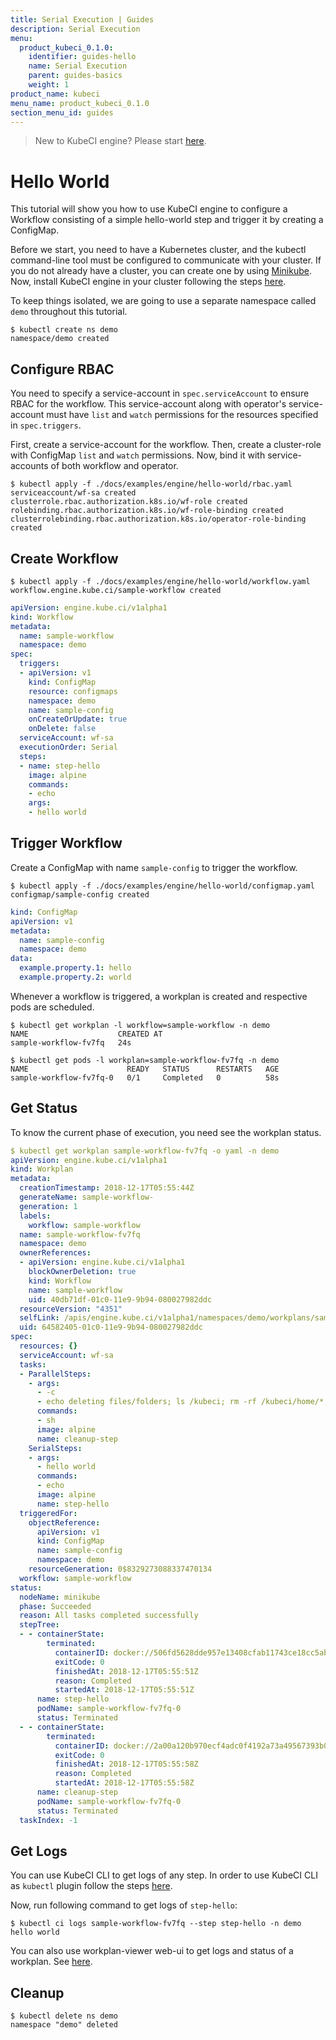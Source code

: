 ```yaml
---
title: Serial Execution | Guides
description: Serial Execution
menu:
  product_kubeci_0.1.0:
    identifier: guides-hello
    name: Serial Execution
    parent: guides-basics
    weight: 1
product_name: kubeci
menu_name: product_kubeci_0.1.0
section_menu_id: guides
---
```


> New to KubeCI engine? Please start [here](/docs/concepts/README.md).

# Hello World

This tutorial will show you how to use KubeCI engine to configure a Workflow consisting of a simple hello-world step and trigger it by creating a ConfigMap.

Before we start, you need to have a Kubernetes cluster, and the kubectl command-line tool must be configured to communicate with your cluster. If you do not already have a cluster, you can create one by using [Minikube](https://github.com/kubernetes/minikube). Now, install KubeCI engine in your cluster following the steps [here](/docs/setup/engine/install.md).

To keep things isolated, we are going to use a separate namespace called `demo` throughout this tutorial.

```console
$ kubectl create ns demo
namespace/demo created
```

## Configure RBAC

You need to specify a service-account in `spec.serviceAccount` to ensure RBAC for the workflow. This service-account along with operator's service-account must have `list` and `watch` permissions for the resources specified in `spec.triggers`.

First, create a service-account for the workflow. Then, create a cluster-role with ConfigMap `list` and `watch` permissions. Now, bind it with service-accounts of both workflow and operator.

```console
$ kubectl apply -f ./docs/examples/engine/hello-world/rbac.yaml
serviceaccount/wf-sa created
clusterrole.rbac.authorization.k8s.io/wf-role created
rolebinding.rbac.authorization.k8s.io/wf-role-binding created
clusterrolebinding.rbac.authorization.k8s.io/operator-role-binding created
```

## Create Workflow

```console
$ kubectl apply -f ./docs/examples/engine/hello-world/workflow.yaml
workflow.engine.kube.ci/sample-workflow created
```

```yaml
apiVersion: engine.kube.ci/v1alpha1
kind: Workflow
metadata:
  name: sample-workflow
  namespace: demo
spec:
  triggers:
  - apiVersion: v1
    kind: ConfigMap
    resource: configmaps
    namespace: demo
    name: sample-config
    onCreateOrUpdate: true
    onDelete: false
  serviceAccount: wf-sa
  executionOrder: Serial
  steps:
  - name: step-hello
    image: alpine
    commands:
    - echo
    args:
    - hello world
```

## Trigger Workflow

Create a ConfigMap with name `sample-config` to trigger the workflow.

```console
$ kubectl apply -f ./docs/examples/engine/hello-world/configmap.yaml
configmap/sample-config created
```

```yaml
kind: ConfigMap
apiVersion: v1
metadata:
  name: sample-config
  namespace: demo
data:
  example.property.1: hello
  example.property.2: world
```

Whenever a workflow is triggered, a workplan is created and respective pods are scheduled.

```console
$ kubectl get workplan -l workflow=sample-workflow -n demo
NAME                    CREATED AT
sample-workflow-fv7fq   24s
```

```console
$ kubectl get pods -l workplan=sample-workflow-fv7fq -n demo
NAME                      READY   STATUS      RESTARTS   AGE
sample-workflow-fv7fq-0   0/1     Completed   0          58s
```

## Get Status

To know the current phase of execution, you need see the workplan status.

```yaml
$ kubectl get workplan sample-workflow-fv7fq -o yaml -n demo
apiVersion: engine.kube.ci/v1alpha1
kind: Workplan
metadata:
  creationTimestamp: 2018-12-17T05:55:44Z
  generateName: sample-workflow-
  generation: 1
  labels:
    workflow: sample-workflow
  name: sample-workflow-fv7fq
  namespace: demo
  ownerReferences:
  - apiVersion: engine.kube.ci/v1alpha1
    blockOwnerDeletion: true
    kind: Workflow
    name: sample-workflow
    uid: 40db71df-01c0-11e9-9b94-080027982ddc
  resourceVersion: "4351"
  selfLink: /apis/engine.kube.ci/v1alpha1/namespaces/demo/workplans/sample-workflow-fv7fq
  uid: 64582405-01c0-11e9-9b94-080027982ddc
spec:
  resources: {}
  serviceAccount: wf-sa
  tasks:
  - ParallelSteps:
    - args:
      - -c
      - echo deleting files/folders; ls /kubeci; rm -rf /kubeci/home/*; rm -rf /kubeci/workspace/*
      commands:
      - sh
      image: alpine
      name: cleanup-step
    SerialSteps:
    - args:
      - hello world
      commands:
      - echo
      image: alpine
      name: step-hello
  triggeredFor:
    objectReference:
      apiVersion: v1
      kind: ConfigMap
      name: sample-config
      namespace: demo
    resourceGeneration: 0$8329273088337470134
  workflow: sample-workflow
status:
  nodeName: minikube
  phase: Succeeded
  reason: All tasks completed successfully
  stepTree:
  - - containerState:
        terminated:
          containerID: docker://506fd5628dde957e13408cfab11743ce18cc5ab5cb67eac1f3227802f89eb321
          exitCode: 0
          finishedAt: 2018-12-17T05:55:51Z
          reason: Completed
          startedAt: 2018-12-17T05:55:51Z
      name: step-hello
      podName: sample-workflow-fv7fq-0
      status: Terminated
  - - containerState:
        terminated:
          containerID: docker://2a00a120b970ecf4adc0f4192a73a49567393b0c3563ddf8330327aaf5828259
          exitCode: 0
          finishedAt: 2018-12-17T05:55:58Z
          reason: Completed
          startedAt: 2018-12-17T05:55:58Z
      name: cleanup-step
      podName: sample-workflow-fv7fq-0
      status: Terminated
  taskIndex: -1
```

## Get Logs

You can use KubeCI CLI to get logs of any step. In order to use KubeCI CLI as `kubectl` plugin follow the steps [here](/docs/setup/cli/install.md).

Now, run following command to get logs of `step-hello`:

```console
$ kubectl ci logs sample-workflow-fv7fq --step step-hello -n demo
hello world
```

You can also use workplan-viewer web-ui to get logs and status of a workplan. See [here](/docs/guides/engine/cli/workplan_status_logs.md).

## Cleanup

```console
$ kubectl delete ns demo
namespace "demo" deleted
```
